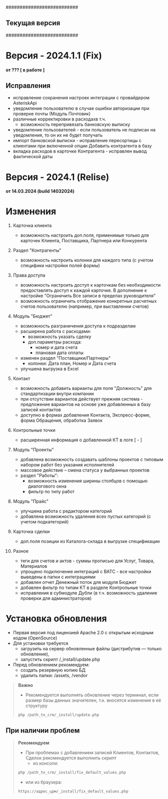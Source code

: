 ##########################
##    Текущая версия    ##
##########################

<a id="????"></a>
# Версия - 2024.1.1 (Fix)
#### от ??? [ в работе ]

## Исправления

- исправление сохранения настроек интеграции с провайдером AsteriskApi
- уведомление пользователю в случае ошибки авторизации при проверке почты (Модуль Почтовик)
- различные корректировки в расходахв т.ч.
  - возможность перепривязать банковскую выписку
- уведомление пользователей - если пользователь не подписан на уведомления, то он их не будет получать
- импорт банковской выписки - исправление пересортицы с клиентами при включенной опции Добавить контрагента в базу
- вкладка расходов в карточке Контрагента - исправлен вывод фактической даты


<a id="14032024"></a>
# Версия - 2024.1 (Relise)
#### от 14.03.2024 (build 14032024)

# Изменения

1. Карточка клиента
   - возможность настроить доп.поля, применимые только для карточек Клиента, Поставщика, Партнера или Конкурента


2. Раздел "Контрагенты"
   - возможность настроить колонки для каждого типа (с учетом специфики настройки полей формы)


3. Права доступа
   - возможность настроить доступ к карточкам без необходимости предоставлять доступ к каждой карточке. В дополнение к настройке "Ограничить Все записи в пределах руководителя"
   - возможность ограничить отображение конкретных расчетных счетов пользователю (например, при выставлении счетов)


4. Модуль "Бюджет"
   - возможность разграничения доступа к подразделам
   - расширена работа с расходами:
     - возможность указать сделку
     - доп.параметры расхода:
       - номер и дата счета
       - плановая дата оплаты
   - изменен раздел "Поставщики/Партнеры"
     - колонки: Дата план, Номер и Дата счета
   - улучшена выгрузка в Excel


5. Контакт
    - возможность добавить варианты для поля "Должность" для стандартизации внутри компании
    - при отсутствии вариантов действует прежняя система - предложение вариантов на основе уже добавленных в базу записей контактов
    - доступно в формах добавления Контакта, Экспресс-форме, форма Обращения, обработка Заявок


6. Контрольные точки
    - расширенная информация о добавленной КТ в логе [ - ]


7. Модуль "Проекты"
    - добавлена возможность создавать шаблоны проектов с типовым набором работ без указания исполнителей
    - массовое действие – смена статуса у выбранных проектов
    - раздел "Работы": 
      - возможность изменения ширины столбцов с помощью диалогового окна
      - фильтр по типу работ


8. Модуль "Прайс"
    - улучшена работа с редактором категорий
    - добавлена возможность удаления всех пустых категорий (с учетом подкатегорий)


9. Карточка сделки
    - доп.поля позиции из Каталога-склада в выгрузке спецификации


10. Разное
    - теги для счетов и актов - суммы прописью для Услуг, Товара, Материалов
    - упрощено подключение интеграций с ВАТС - все настройки выведены в папки с интеграциями
    - добавлен отчет Денежный поток для модуля Бюджет
    - добавлен фильтр по типам КТ в разделе Контрольные точки
    - исправления в субмодуле Дубли (в т.ч. возможность удаление проверки для администраторов)


# Установка обновления

- Первая версия под лицензией Apache 2.0 с открытым исходным кодом (OpenSource)
- Для установки требуется
    - загрузить на сервер обновленные файлы (дистрибутив — только обновление),
    - запустить скрипт /_install/update.php
- Перед обновлением рекомендуем:
    - создать резервную копию БД
    - удалить папки: /assets, /vendor

>
> <b class="red">Важно</b>
> - Рекомендуется выполнять обновление через терминал, если размер базы данных значителен, т.к. вносятся изменения в её структуру
> ```php
> php /path_to_crm/_install/update.php
> ```
>

## При наличии проблем

>
> <b class="red">Рекомендуем</b>
> - При проблемах с добавлением записей Клиентов, Контактов, Сделок рекомендуется выполнить скрипт
>   - из консоли:
> ```php
> php /path_to_crm/_install/fix_default_values.php
> ```
>    - или из браузера:
> ```html
> https://адрес_црм/_install/fix_default_values.php
> ```
>